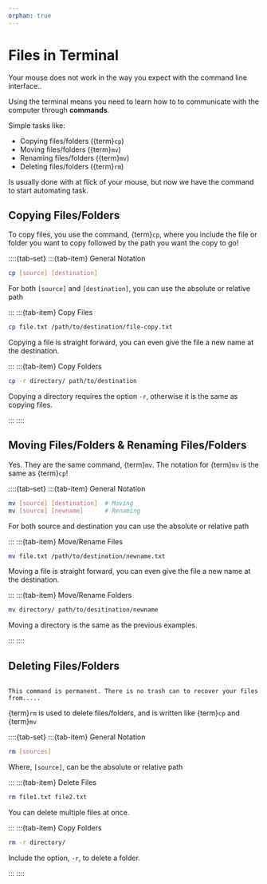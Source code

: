 ```yaml
---
orphan: true
---
```


# Files in Terminal

Your mouse does not work in the way you expect with the command line interface.. 

Using the terminal means you need to learn how to to communicate with the computer through __commands__.

Simple tasks like:

- Copying files/folders ({term}`cp`)
- Moving files/folders ({term}`mv`)
- Renaming files/folders ({term}`mv`)
- Deleting files/folders ({term}`rm`)

Is usually done with at flick of your mouse, but now we have the command to start automating task.


## Copying Files/Folders

To copy files, you use the command, {term}`cp`, where you include the file or folder you want to copy followed by the path you want the copy to go!

::::{tab-set}
:::{tab-item} General Notation
```bash
cp [source] [destination]
```

For both `[source]` and `[destination]`, you can use the absolute or relative path

:::
:::{tab-item} Copy Files
```bash
cp file.txt /path/to/destination/file-copy.txt
```

Copying a file is straight forward, you can even give the file a new name at the destination.

:::
:::{tab-item} Copy Folders
```bash
cp -r directory/ path/to/destination
```

Copying a directory requires the option `-r`, otherwise it is the same as copying files.

:::
::::


## Moving Files/Folders & Renaming Files/Folders 

Yes. They are the same command, {term}`mv`. The notation for {term}`mv` is the same as {term}`cp`!

::::{tab-set}
:::{tab-item} General Notation
```bash
mv [source] [destination]  # Moving
mv [source] [newname]      # Renaming
```

For both source and destination you can use the absolute or relative path

:::
:::{tab-item} Move/Rename Files
```bash
mv file.txt /path/to/destination/newname.txt
```

Moving a file is straight forward, you can even give the file a new name at the destination.

:::
:::{tab-item} Move/Rename Folders
```bash
mv directory/ path/to/desitination/newname
```

Moving a directory is the same as the previous examples.

:::
::::


## Deleting Files/Folders

```{caution}

This command is permanent. There is no trash can to recover your files from.....

```

{term}`rm` is used to delete files/folders, and is written like {term}`cp` and {term}`mv`

::::{tab-set}
:::{tab-item} General Notation
```bash
rm [sources]
```

Where,  `[source]`, can be the absolute or relative path

:::
:::{tab-item} Delete Files
```bash
rm file1.txt file2.txt
```

You can delete multiple files at once.

:::
:::{tab-item} Copy Folders
```bash
rm -r directory/
```

Include the option, `-r`, to delete a folder.

:::
::::
